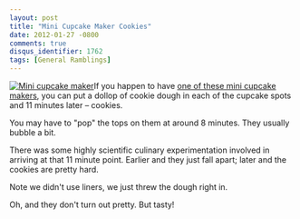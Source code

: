 ```yaml
---
layout: post
title: "Mini Cupcake Maker Cookies"
date: 2012-01-27 -0800
comments: true
disqus_identifier: 1762
tags: [General Ramblings]
---
```

[![Mini cupcake
maker](http://ecx.images-amazon.com/images/I/61BGkRGBWsL._AA300_.jpg)](http://www.amazon.com/dp/B002E1PJ8Q?tag=mhsvortex)If
you happen to have [one of these mini cupcake
makers](http://www.amazon.com/dp/B002E1PJ8Q?tag=mhsvortex), you can put
a dollop of cookie dough in each of the cupcake spots and 11 minutes
later – cookies.

You may have to "pop" the tops on them at around 8 minutes. They usually
bubble a bit.

There was some highly scientific culinary experimentation involved in
arriving at that 11 minute point. Earlier and they just fall apart;
later and the cookies are pretty hard.

Note we didn't use liners, we just threw the dough right in.

Oh, and they don't turn out pretty. But tasty!

